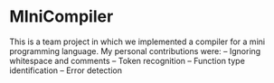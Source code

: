 # MIniCompiler
This is a team project in which we implemented a compiler for a mini programming language.
My personal contributions were:
– Ignoring whitespace and comments
– Token recognition
– Function type identification
– Error detection
